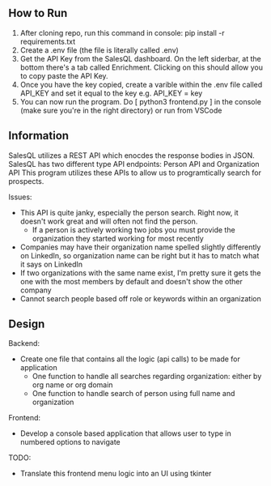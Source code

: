 ## How to Run

1. After cloning repo, run this command in console: pip install -r requirements.txt
2. Create a .env file (the file is literally called .env)
3. Get the API Key from the SalesQL dashboard. On the left siderbar, at the bottom there's a tab called Enrichment. Clicking on this should allow you to copy paste the API Key.
4. Once you have the key copied, create a varible within the .env file called API_KEY and set it equal to the key e.g. API_KEY = key
5. You can now run the program. Do [ python3 frontend.py ] in the console (make sure you're in the right directory) or run from VSCode

## Information

SalesQL utilizes a REST API which enocdes the response bodies in JSON. SalesQL has two different type API endpoints: Person API and Organization API
This program utilizes these APIs to allow us to programtically search for prospects. 

Issues: 
 - This API is quite janky, especially the person search. Right now, it doesn't work great and will often not find the person. 
   - If a person is actively working two jobs you must provide the organization they started working for most recently
 - Companies may have their organization name spelled slightly differently on LinkedIn, so organization name can be right but it has to match what it says on LinkedIn
 - If two organizations with the same name exist, I'm pretty sure it gets the one with the most members by default and doesn't show the other company
 - Cannot search people based off role or keywords within an organization

## Design

Backend:
 - Create one file that contains all the logic (api calls) to be made for application
   - One function to handle all searches regarding organization: either by org name or org domain
   - One function to handle search of person using full name and organization 

Frontend:
 - Develop a console based application that allows user to type in numbered options to navigate
   
 TODO:
 - Translate this frontend menu logic into an UI using tkinter
